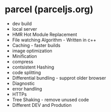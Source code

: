 # parcel (parceljs.org)
- dev build
- local server
- HMR Hot Module Replacement
- File watching Algorithm - Written in c++
- Caching - faster builds
- image optimization
- Minification
- compress
- contsistent Hashing
- code splitting
- Differential bundling - supprot older browser
- Diagnostic
- error handling
- HTTPs
- Tree Shaking - remove unused code
- Different DEV and Prodution
